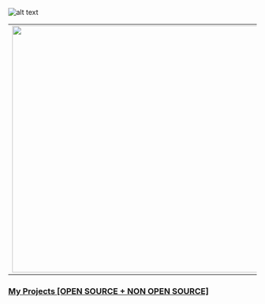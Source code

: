 ![alt text](https://res.cloudinary.com/dnv3ztqf1/image/upload/v1595618351/for%20github%20profile/Aakash_yadav_ohc5dg.gif)

<table>
<tr>
<td><img src="https://github-readme-stats.vercel.app/api?username=AakashCode12&show_icons=true" width="500"></td>
<td>

### Hi there 👋)

🌱 I’m currently Learning Android Development.<br>

[Skill Set](https://aakash-yadav-portfolio.web.app/#skillset) 
    <table>
        <tr>
            <td>
                <a href="https://www.hackerrank.com/AakashCode12" target="_blank" title="Redirect to homepage">
                    <img height="32px" width="32px"
                        src="https://res.cloudinary.com/dnv3ztqf1/image/upload/v1599229238/for%20github%20profile/hackerrank.svg" /></a>
            </td>
            <td>
                <a href="https://twitter.com/Aakashv0007" target="_blank" title="Redirect to homepage">
                    <img
                        src="https://res.cloudinary.com/dnv3ztqf1/image/upload/v1599229044/for%20github%20profile/twitter%27.png" /></a>
            </td>
            <td>
                <a href="https://www.linkedin.com/in/aakash-yadav-a30627190/" target="_blank" title="Redirect to homepage">
                    <img
                        src="https://res.cloudinary.com/dnv3ztqf1/image/upload/v1599229120/for%20github%20profile/linkedin.png" /></a>
            </td>
            <td>
                <a href="https://www.instagram.com/aakash_igram/" target="_blank" title="Redirect to homepage">
                    <img
                        src="https://res.cloudinary.com/dnv3ztqf1/image/upload/c_scale,h_29/v1599228946/for%20github%20profile/instagram-sketched_tv68dv.png" /></a>
            </td>
            <td>
                <a href="https://dev.to/aakashcode12">
                    <img src="https://res.cloudinary.com/dnv3ztqf1/image/upload/v1611674819/for%20github%20profile/dev-black_vvjxuo.png"
                        height="30" width="30">
                </a>
            </td>
        </tr>
    </table>
   
</td>

</tr>
</table>

### [My Projects [OPEN SOURCE + NON OPEN SOURCE]](https://aakashcode12.github.io/My-Portfolio/Projects.html)
<!--
**AakashCode12/AakashCode12** is a ✨ _special_ ✨ repository because its `README.md` (this file) appears on your GitHub profile.

Here are some ideas to get you started:

- 🔭 I’m currently working on ...
- 🌱 I’m currently learning ...
- 👯 I’m looking to collaborate on ...
- 🤔 I’m looking for help with ...
- 💬 Ask me about ...
- 📫 How to reach me: ...
- 😄 Pronouns: ...
- ⚡ Fun fact: ...
-->
